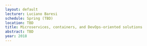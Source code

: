 ```yaml
---
layout: default 
lecturer: Luciano Baresi
schedule: Spring (TBD)
location: TBD
title: Microservices, containers, and DevOps-oriented solutions
abstract: TBD 
year: 2018
---
```


